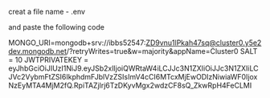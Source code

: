 creat a file name - .env 

and paste the following code 

MONGO_URI=mongodb+srv://ibbs52547:ZD9vnu1lPkah47sq@cluster0.y5e2dev.mongodb.net/?retryWrites=true&w=majority&appName=Cluster0 
SALT = 10
JWTPRIVATEKEY = eyJhbGciOiJIUzI1NiJ9.eyJSb2xlIjoiQWRtaW4iLCJJc3N1ZXIiOiJJc3N1ZXIiLCJVc2VybmFtZSI6IkphdmFJblVzZSIsImV4cCI6MTcxMjEwODIzNiwiaWF0IjoxNzEyMTA4MjM2fQ.RpiTAZjlrj6TzDKyvMgx2wdzCF8sQ_ZkwRpH4FeCLMI

